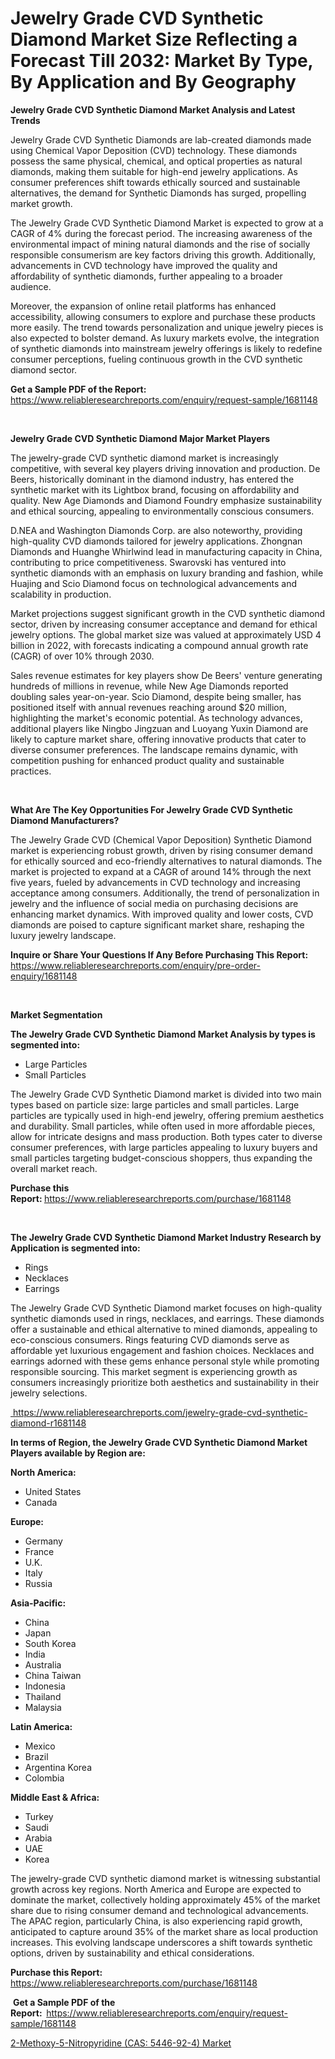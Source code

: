 <p><h1>Jewelry Grade CVD Synthetic Diamond Market Size Reflecting a Forecast Till 2032: Market By Type, By Application and By Geography</h1></p><p><strong>Jewelry Grade CVD Synthetic Diamond Market Analysis and Latest Trends</strong></p>
<p><p>Jewelry Grade CVD Synthetic Diamonds are lab-created diamonds made using Chemical Vapor Deposition (CVD) technology. These diamonds possess the same physical, chemical, and optical properties as natural diamonds, making them suitable for high-end jewelry applications. As consumer preferences shift towards ethically sourced and sustainable alternatives, the demand for Synthetic Diamonds has surged, propelling market growth.</p><p>The Jewelry Grade CVD Synthetic Diamond Market is expected to grow at a CAGR of 4% during the forecast period. The increasing awareness of the environmental impact of mining natural diamonds and the rise of socially responsible consumerism are key factors driving this growth. Additionally, advancements in CVD technology have improved the quality and affordability of synthetic diamonds, further appealing to a broader audience.</p><p>Moreover, the expansion of online retail platforms has enhanced accessibility, allowing consumers to explore and purchase these products more easily. The trend towards personalization and unique jewelry pieces is also expected to bolster demand. As luxury markets evolve, the integration of synthetic diamonds into mainstream jewelry offerings is likely to redefine consumer perceptions, fueling continuous growth in the CVD synthetic diamond sector.</p></p>
<p><strong>Get a Sample PDF of the Report:&nbsp;</strong> <a href="https://www.reliableresearchreports.com/enquiry/request-sample/1681148?utm_campaign=3322&utm_medium=2&utm_source=Github&utm_content=ia&utm_term=24032025&utm_id=jewelry-grade-cvd-synthetic-diamond">https://www.reliableresearchreports.com/enquiry/request-sample/1681148</a></p>
<p>&nbsp;</p>
<p><strong>Jewelry Grade CVD Synthetic Diamond Major Market Players</strong></p>
<p><p>The jewelry-grade CVD synthetic diamond market is increasingly competitive, with several key players driving innovation and production. De Beers, historically dominant in the diamond industry, has entered the synthetic market with its Lightbox brand, focusing on affordability and quality. New Age Diamonds and Diamond Foundry emphasize sustainability and ethical sourcing, appealing to environmentally conscious consumers.</p><p>D.NEA and Washington Diamonds Corp. are also noteworthy, providing high-quality CVD diamonds tailored for jewelry applications. Zhongnan Diamonds and Huanghe Whirlwind lead in manufacturing capacity in China, contributing to price competitiveness. Swarovski has ventured into synthetic diamonds with an emphasis on luxury branding and fashion, while Huajing and Scio Diamond focus on technological advancements and scalability in production.</p><p>Market projections suggest significant growth in the CVD synthetic diamond sector, driven by increasing consumer acceptance and demand for ethical jewelry options. The global market size was valued at approximately USD 4 billion in 2022, with forecasts indicating a compound annual growth rate (CAGR) of over 10% through 2030.</p><p>Sales revenue estimates for key players show De Beers' venture generating hundreds of millions in revenue, while New Age Diamonds reported doubling sales year-on-year. Scio Diamond, despite being smaller, has positioned itself with annual revenues reaching around $20 million, highlighting the market's economic potential. As technology advances, additional players like Ningbo Jingzuan and Luoyang Yuxin Diamond are likely to capture market share, offering innovative products that cater to diverse consumer preferences. The landscape remains dynamic, with competition pushing for enhanced product quality and sustainable practices.</p></p>
<p>&nbsp;</p>
<p><strong>What Are The Key Opportunities For Jewelry Grade CVD Synthetic Diamond Manufacturers?</strong></p>
<p><p>The Jewelry Grade CVD (Chemical Vapor Deposition) Synthetic Diamond market is experiencing robust growth, driven by rising consumer demand for ethically sourced and eco-friendly alternatives to natural diamonds. The market is projected to expand at a CAGR of around 14% through the next five years, fueled by advancements in CVD technology and increasing acceptance among consumers. Additionally, the trend of personalization in jewelry and the influence of social media on purchasing decisions are enhancing market dynamics. With improved quality and lower costs, CVD diamonds are poised to capture significant market share, reshaping the luxury jewelry landscape.</p></p>
<p><strong>Inquire or Share Your Questions If Any Before Purchasing This Report:</strong> <a href="https://www.reliableresearchreports.com/enquiry/pre-order-enquiry/1681148?utm_campaign=3322&utm_medium=2&utm_source=Github&utm_content=ia&utm_term=24032025&utm_id=jewelry-grade-cvd-synthetic-diamond">https://www.reliableresearchreports.com/enquiry/pre-order-enquiry/1681148</a></p>
<p>&nbsp;</p>
<p><strong>Market Segmentation</strong></p>
<p><strong>The Jewelry Grade CVD Synthetic Diamond Market Analysis by types is segmented into:</strong></p>
<p><ul><li>Large Particles</li><li>Small Particles</li></ul></p>
<p><p>The Jewelry Grade CVD Synthetic Diamond market is divided into two main types based on particle size: large particles and small particles. Large particles are typically used in high-end jewelry, offering premium aesthetics and durability. Small particles, while often used in more affordable pieces, allow for intricate designs and mass production. Both types cater to diverse consumer preferences, with large particles appealing to luxury buyers and small particles targeting budget-conscious shoppers, thus expanding the overall market reach.</p></p>
<p><strong>Purchase this Report:&nbsp;</strong><a href="https://www.reliableresearchreports.com/purchase/1681148?utm_campaign=3322&utm_medium=2&utm_source=Github&utm_content=ia&utm_term=24032025&utm_id=jewelry-grade-cvd-synthetic-diamond">https://www.reliableresearchreports.com/purchase/1681148</a></p>
<p>&nbsp;</p>
<p><strong>The Jewelry Grade CVD Synthetic Diamond Market Industry Research by Application is segmented into:</strong></p>
<p><ul><li>Rings</li><li>Necklaces</li><li>Earrings</li></ul></p>
<p><p>The Jewelry Grade CVD Synthetic Diamond market focuses on high-quality synthetic diamonds used in rings, necklaces, and earrings. These diamonds offer a sustainable and ethical alternative to mined diamonds, appealing to eco-conscious consumers. Rings featuring CVD diamonds serve as affordable yet luxurious engagement and fashion choices. Necklaces and earrings adorned with these gems enhance personal style while promoting responsible sourcing. This market segment is experiencing growth as consumers increasingly prioritize both aesthetics and sustainability in their jewelry selections.</p></p>
<p><a href="https://www.reliableresearchreports.com/jewelry-grade-cvd-synthetic-diamond-r1681148?utm_campaign=3322&utm_medium=2&utm_source=Github&utm_content=ia&utm_term=24032025&utm_id=jewelry-grade-cvd-synthetic-diamond">&nbsp;https://www.reliableresearchreports.com/jewelry-grade-cvd-synthetic-diamond-r1681148</a></p>
<p><strong>In terms of Region, the Jewelry Grade CVD Synthetic Diamond Market Players available by Region are:</strong></p>
<p>
    <p> <strong> North America: </strong>
        <ul>
            <li>United States</li>
            <li>Canada</li>
        </ul>
        </p> 
    <p> <strong> Europe: </strong>
        <ul>
            <li>Germany</li>
            <li>France</li>
            <li>U.K.</li>
            <li>Italy</li>
            <li>Russia</li>
        </ul>
        </p> 
    <p> <strong> Asia-Pacific: </strong>
        <ul>
            <li>China</li>
            <li>Japan</li>
            <li>South Korea</li>
            <li>India</li>
            <li>Australia</li>
            <li>China Taiwan</li>
            <li>Indonesia</li>
            <li>Thailand</li>
            <li>Malaysia</li>
        </ul>
        </p> 
    <p> <strong> Latin America: </strong>
        <ul>
            <li>Mexico</li>
            <li>Brazil</li>
            <li>Argentina Korea</li>
            <li>Colombia</li>
        </ul>
        </p> 
    <p> <strong> Middle East & Africa: </strong>
        <ul>
            <li>Turkey</li>
            <li>Saudi</li>
            <li>Arabia</li>
            <li>UAE</li>
            <li>Korea</li>
        </ul>
    </p>
    </p>
<p><p>The jewelry-grade CVD synthetic diamond market is witnessing substantial growth across key regions. North America and Europe are expected to dominate the market, collectively holding approximately 45% of the market share due to rising consumer demand and technological advancements. The APAC region, particularly China, is also experiencing rapid growth, anticipated to capture around 35% of the market share as local production increases. This evolving landscape underscores a shift towards synthetic options, driven by sustainability and ethical considerations.</p></p>
<p><strong>Purchase this Report: </strong><a href="https://www.reliableresearchreports.com/purchase/1681148?utm_campaign=3322&utm_medium=2&utm_source=Github&utm_content=ia&utm_term=24032025&utm_id=jewelry-grade-cvd-synthetic-diamond">https://www.reliableresearchreports.com/purchase/1681148</a></p>
<p>&nbsp;<strong>Get a Sample PDF of the Report:&nbsp;&nbsp;</strong><a href="https://www.reliableresearchreports.com/enquiry/request-sample/1681148?utm_campaign=3322&utm_medium=2&utm_source=Github&utm_content=ia&utm_term=24032025&utm_id=jewelry-grade-cvd-synthetic-diamond">https://www.reliableresearchreports.com/enquiry/request-sample/1681148</a></p>
<p><strong></strong></p>
<p><p><a href="https://github.com/storcweithzg/Market-Research-Report-List-1/blob/main/2-methoxy-5-nitropyridine-cas-5446-92-4-market.md?utm_campaign=3322&utm_medium=2&utm_source=Github&utm_content=ia&utm_term=24032025&utm_id=jewelry-grade-cvd-synthetic-diamond">2-Methoxy-5-Nitropyridine (CAS: 5446-92-4) Market</a></p></p>
